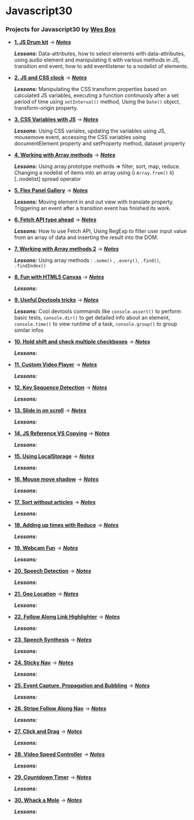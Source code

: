# Javascript30

### Projects for Javascript30 by [Wes Bos](https://twitter.com/wesbos)

* **[1. JS Drum kit](https://shovanch.com/JS30/01%20-%20JS%20Drum%20Kit/)** → **_[Notes](https://github.com/shovanch/JS30/blob/master/01%20-%20JS%20Drum%20Kit/README.md)_**

  **_Lessons:_** Data-attributes, how to select elements with data-attributes, using audio element and manipulating it with various methods in JS, transition end event, how to add eventlistener to a nodelist of elements.

* **[2. JS and CSS clock](https://shovanch.com/JS30/02%20-%20JS%20and%20CSS%20Clock/)** → **_[Notes](https://github.com/shovanch/JS30/blob/master/02%20-%20JS%20and%20CSS%20Clock/README.md)_**

  **_Lessons:_** Manipulating the CSS transform properties based on calculated JS variables, executing a function continuosly after a set period of time using `setInterval()` method, Using the `Date()` object, transform-origin property.

* **[3. CSS Variables with JS](https://shovanch.com/JS30/03%20-%20CSS%20Variables/)** → **_[Notes](https://github.com/shovanch/JS30/blob/master/03%20-CSS%20Variables/README.md)_**

  **_Lessons:_** Using CSS variales, updating the variables using JS, mousemove event, accessing the CSS variables using documentElement property and setProperty method, dataset property

* **[4. Working with Array methods](https://shovanch.com/JS30/04%20-%20Array%20Cardio%20Day%201/)** → **_[Notes](https://github.com/shovanch/JS30/blob/master/04%20-%20Array%20Cardio%20Day%201/README.md)_**

  **_Lessons:_** Using array.prototype methods => filter, sort, map, reduce. Changing a nodelist of items into an array using i) `Array.from()` ii) [..nodelist] spread operator

* **[5. Flex Panel Gallery](https://shovanch.com/JS30/05%20-%20Flex%20Panel%20Gallery/)** → **_[Notes](https://github.com/shovanch/JS30/blob/master/05%20-%20Flex%20Panel%20Gallery/README.md)_**

  **_Lessons:_** Moving element in and out view with translate property. Triggering an event after a transition event has finished its work.

* **[6. Fetch API type ahead](https://shovanch.com/JS30/06%20-%20Type%20Ahead/)** → **_[Notes](https://github.com/shovanch/JS30/blob/master/06%20-%20Type%20Ahead/README.md)_**

  **_Lessons:_** How to use Fetch API, Using RegExp to filter user input value from an array of data and inserting the result into the DOM.

* **[7. Working with Array methods 2](https://shovanch.com/JS30/07%20-%20Array%20Cardio%20Day%202/)** → **_[Notes](https://github.com/shovanch/JS30/blob/master/07%20-%20Array%20Cardio%20Day%202/README.md)_**

  **_Lessons:_** Using array methods : `.some()` , `.every()`, `.find()`, `.findIndex()`

* **[8. Fun with HTML5 Canvas](https://shovanch.com/JS30/08%20-%20Fun%20with%20HTML5%20Canvas/)** → **_[Notes](https://github.com/shovanch/JS30/blob/master/08%20-%20Fun%20with%20HTML5%20Canvas/README.md)_**

  **_Lessons:_**

* **[9. Useful Devtools tricks](https://shovanch.com/JS30/09%20-%20Dev%20Tools%20Domination/)** → **_[Notes](https://github.com/shovanch/JS30/blob/master/09%20-%20Dev%20Tools%20Domination/README.md)_**

  **_Lessons:_** Cool devtools commands like `console.assert()` to perform basic tests, `console.dir()` to get detailed info about an element, `console.time()` to view runtime of a task, `console.group()` to group similar infos

* **[10. Hold shift and check multiple checkboxes](https://shovanch.com/JS30/10%20-%20Hold%20Shift%20and%20Check%20Checkboxes/)** → **_[Notes](https://github.com/shovanch/JS30/blob/master/10%20-%20Hold%20Shift%20and%20Check%20Checkboxes/README.md)_**

  **_Lessons:_**

* **[11. Custom Video Player](https://shovanch.com/JS30/11%20-%20Custom%20Video%20Player/)** → **_[Notes](https://github.com/shovanch/JS30/blob/master/11%20-%20Custom%20Video%20Player/README.md)_**

  **_Lessons:_**

* **[12. Key Sequence Detection](https://shovanch.com/JS30/12%20-%20Key%20Sequence%20Detection/)** → **_[Notes](https://github.com/shovanch/JS30/blob/master/12%20-%20Key%20Sequence%20Detection/README.md)_**

  **_Lessons:_**

* **[13. Slide in on scroll](https://shovanch.com/JS30/13%20-%20Slide%20in%20on%20Scroll/)** → **_[Notes](https://github.com/shovanch/JS30/blob/master/13%20-%20Slide%20in%20on%20Scroll/README.md)_**

  **_Lessons:_**

* **[14. JS Reference VS Copying](https://shovanch.com/JS30/14%20-%20JavaScript%20References%20VS%20Copying/)** → **_[Notes](https://github.com/shovanch/JS30/blob/master/14%20-%20JavaScript%20References%20VS%20Copying/README.md)_**

  **_Lessons:_**

* **[15. Using LocalStorage](https://shovanch.com/JS30/15%20-%20LocalStorage/)** → **_[Notes](https://github.com/shovanch/JS30/blob/master/15%20-%20LocalStorage/README.md)_**

  **_Lessons:_**

* **[16. Mouse move shadow](https://shovanch.com/JS30/16%20-%20Mouse%20Move%20Shadow/)** → **_[Notes](https://github.com/shovanch/JS30/blob/master/16%20-%20Mouse%20Move%20Shadow/README.md)_**

  **_Lessons:_**

* **[17. Sort without articles](https://shovanch.com/JS30/17%20-%20Sort%20Without%20Articles/)** → **_[Notes](https://github.com/shovanch/JS30/blob/master/17%20-%20Sort%20Without%20Articles/README.md)_**

  **_Lessons:_**

* **[18. Adding up times with Reduce](https://shovanch.com/JS30/18%20-%20Adding%20Up%20Times%20with%20Reduce/)** → **_[Notes](https://github.com/shovanch/JS30/blob/master/18%20-%20Adding%20Up%20Times%20with%20Reduce/README.md)_**

  **_Lessons:_**

* **[19. Webcam Fun](https://shovanch.com/JS30/19%20-%20Webcam%20Fun/)** → **_[Notes](https://github.com/shovanch/JS30/blob/master/19%20-%20Webcam%20Fun/README.md)_**

  **_Lessons:_**

* **[20. Speech Detection](https://shovanch.com/JS30/20%20-%20Speech%20Detection/)** → **_[Notes](https://github.com/shovanch/JS30/blob/master/20%20-%20Speech%20Detection/README.md)_**

  **_Lessons:_**

* **[21. Geo Location](https://shovanch.com/JS30/21%20-%20Geolocation/)** → **_[Notes](https://github.com/shovanch/JS30/blob/master/21%20-%20Geolocation/README.md)_**

  **_Lessons:_**

* **[22. Follow Along Link Highlighter](https://shovanch.com/JS30/22%20-%20Follow%20Along%20Link%20Highlighter/)** → **_[Notes](https://github.com/shovanch/JS30/blob/master/22%20-%20Follow%20Along%20Link%20Highlighter/README.md)_**

  **_Lessons:_**

* **[23. Speech Synthesis](https://shovanch.com/JS30/23%20-%20Speech%20Synthesis/)** → **_[Notes](https://github.com/shovanch/JS30/blob/master/23%20-%20Speech%20Synthesis/README.md)_**

  **_Lessons:_**

* **[24. Sticky Nav](https://shovanch.com/JS30/24%20-%20Sticky%20Nav/)** → **_[Notes](https://github.com/shovanch/JS30/blob/master/24%20-%20Sticky%20Nav/README.md)_**

  **_Lessons:_**

* **[25. Event Capture, Propagation and Bubbling](https://shovanch.com/JS30/25%20-%20Event%20Capture,%20Propagation,%20Bubbling%20and%20Once/)** → **_[Notes](https://github.com/shovanch/JS30/blob/master/25%20-%20Event%20Capture,%20Propagation,%20Bubbling%20and%20Once/README.md)_**

  **_Lessons:_**

* **[26. Stripe Follow Along Nav](https://shovanch.com/JS30/26%20-%20Stripe%20Follow%20Along%20Nav/)** → **_[Notes](https://github.com/shovanch/JS30/blob/master/26%20-%20Stripe%20Follow%20Along%20Nav/README.md)_**

  **_Lessons:_**

* **[27. Click and Drag](https://shovanch.com/JS30/27%20-%20Click%20and%20Drag/)** → **_[Notes](https://github.com/shovanch/JS30/blob/master/27%20-%20Click%20and%20Drag/README.md)_**

  **_Lessons:_**

* **[28. Video Speed Controller](https://shovanch.com/JS30/28%20-%20Video%20Speed%20Controller/)** → **_[Notes](https://github.com/shovanch/JS30/blob/master/28%20-%20Video%20Speed%20Controller/README.md)_**

  **_Lessons:_**

* **[29. Countdown Timer](https://shovanch.com/JS30/29%20-%20Countdown%20Timer/)** → **_[Notes](https://github.com/shovanch/JS30/blob/master/29%20-%20Countdown%20Timer/README.md)_**

  **_Lessons:_**

* **[30. Whack a Mole](https://shovanch.com/JS30/30%20-%20Whack%20A%20Mole/)** → **_[Notes](https://github.com/shovanch/JS30/blob/master/30%20-%20Whack%20A%20Mole/README.md)_**

  **_Lessons:_**
